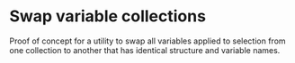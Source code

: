 # Swap variable collections

Proof of concept for a utility to swap all variables applied to selection from one collection to another that has identical structure and variable names.
